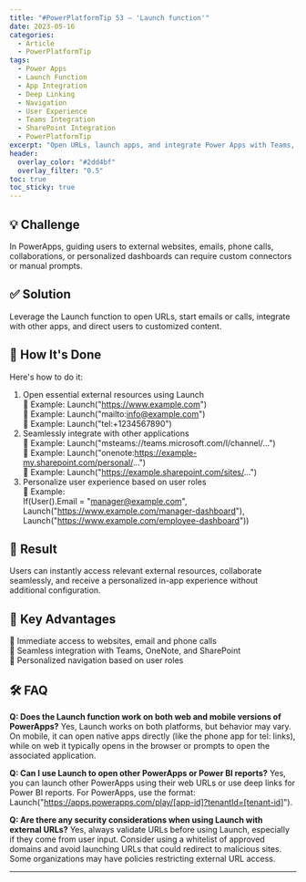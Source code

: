 ```yaml
---
title: "#PowerPlatformTip 53 – 'Launch function'"
date: 2023-05-16
categories:
  - Article
  - PowerPlatformTip
tags:
  - Power Apps
  - Launch Function
  - App Integration
  - Deep Linking
  - Navigation
  - User Experience
  - Teams Integration
  - SharePoint Integration
  - PowerPlatformTip
excerpt: "Open URLs, launch apps, and integrate Power Apps with Teams, SharePoint, and more using the Launch function. Enhance user experience with seamless navigation, deep linking, and personalized app flows."
header:
  overlay_color: "#2dd4bf"
  overlay_filter: "0.5"
toc: true
toc_sticky: true
---
```


## 💡 Challenge
In PowerApps, guiding users to external websites, emails, phone calls, collaborations, or personalized dashboards can require custom connectors or manual prompts.

## ✅ Solution
Leverage the Launch function to open URLs, start emails or calls, integrate with other apps, and direct users to customized content.

## 🔧 How It's Done
Here's how to do it:
1. Open essential external resources using Launch  
   🔸 Example: Launch("https://www.example.com")  
   🔸 Example: Launch("mailto:info@example.com")  
   🔸 Example: Launch("tel:+1234567890")
2. Seamlessly integrate with other applications  
   🔸 Example: Launch("msteams://teams.microsoft.com/l/channel/...")  
   🔸 Example: Launch("onenote:https://example-my.sharepoint.com/personal/...")  
   🔸 Example: Launch("https://example.sharepoint.com/sites/...")
3. Personalize user experience based on user roles  
   🔸 Example:  
     If(User().Email = "manager@example.com",  
         Launch("https://www.example.com/manager-dashboard"),  
         Launch("https://www.example.com/employee-dashboard"))

## 🎉 Result
Users can instantly access relevant external resources, collaborate seamlessly, and receive a personalized in-app experience without additional configuration.

## 🌟 Key Advantages
🔸 Immediate access to websites, email and phone calls  
🔸 Seamless integration with Teams, OneNote, and SharePoint  
🔸 Personalized navigation based on user roles

## 🛠️ FAQ

**Q: Does the Launch function work on both web and mobile versions of PowerApps?**
Yes, Launch works on both platforms, but behavior may vary. On mobile, it can open native apps directly (like the phone app for tel: links), while on web it typically opens in the browser or prompts to open the associated application.

**Q: Can I use Launch to open other PowerApps or Power BI reports?**
Yes, you can launch other PowerApps using their web URLs or use deep links for Power BI reports. For PowerApps, use the format: Launch("https://apps.powerapps.com/play/[app-id]?tenantId=[tenant-id]").

**Q: Are there any security considerations when using Launch with external URLs?**
Yes, always validate URLs before using Launch, especially if they come from user input. Consider using a whitelist of approved domains and avoid launching URLs that could redirect to malicious sites. Some organizations may have policies restricting external URL access.

---
